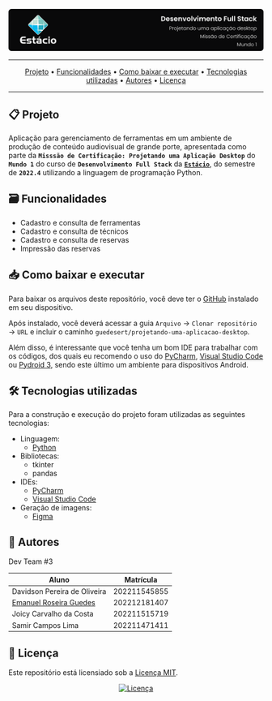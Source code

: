 ![Capa do projeto com logo da Estácio](./.github/capa.svg)

<div align="center">

---

[Projeto](#-projeto) • [Funcionalidades](#-funcionalidades) • [Como baixar e executar](#-como-baixar-e-executar) • [Tecnologias utilizadas](#-tecnologias-utilizadas) • [Autores](#-autores) • [Licença](#-licença)

---

</div>

## 📋 Projeto
Aplicação para gerenciamento de ferramentas em um ambiente de produção de conteúdo audiovisual de grande porte, apresentada como parte da **`Misssão de Certificação: Projetando uma Aplicação Desktop`** do **`Mundo 1`** do curso de **`Desenvolvimento Full Stack`** da [**`Estácio`**](https://estacio.br/formulario?cod_agente=14369444&u=177546), do semestre de **`2022.4`** utilizando a linguagem de programação Python.

## 🗃 Funcionalidades
- Cadastro e consulta de ferramentas
- Cadastro e consulta de técnicos
- Cadastro e consulta de reservas
- Impressão das reservas

## 📥 Como baixar e executar
Para baixar os arquivos deste repositório, você deve ter o [GitHub](https://github.com/) instalado em seu dispositivo.

Após instalado, você deverá acessar a guia `Arquivo` → `Clonar repositório` → `URL` e incluir o caminho `guedesert/projetando-uma-aplicacao-desktop`.

Além disso, é interessante que você tenha um bom IDE para trabalhar com os códigos, dos quais eu recomendo o uso do [PyCharm](https://www.jetbrains.com/pt-br/pycharm), [Visual Studio Code](https://code.visualstudio.com/) ou [Pydroid 3](https://play.google.com/store/apps/details?id=ru.iiec.pydroid3), sendo este último um ambiente para dispositivos Android.

## 🛠 Tecnologias utilizadas
Para a construção e execução do projeto foram utilizadas as seguintes tecnologias:
- Linguagem:
  - [Python](https://www.python.org/)
- Bibliotecas:
  - tkinter
  - pandas
- IDEs:
  - [PyCharm](https://www.jetbrains.com/pt-br/pycharm/)
  - [Visual Studio Code](https://code.visualstudio.com/)
- Geração de imagens:
  - [Figma](https://www.figma.com/)

## 👥 Autores
Dev Team #3

| Aluno | Matrícula |
| --- | --- |
| Davidson Pereira de Oliveira | 202211545855 |
| [Emanuel Roseira Guedes](https://github.com/guedesert) | 202212181407 |
| Joicy Carvalho da Costa | 202211515719 |
| Samir Campos Lima | 202211471411 |


## 📃 Licença
Este repositório está licensiado sob a [Licença MIT](./LICENSE).

<div align=center>

[![Licença](https://img.shields.io/github/license/guedesert/projetando-uma-aplicacao-desktop?style=for-the-badge&color=blue&label=licença)](./LICENSE)

</div>
